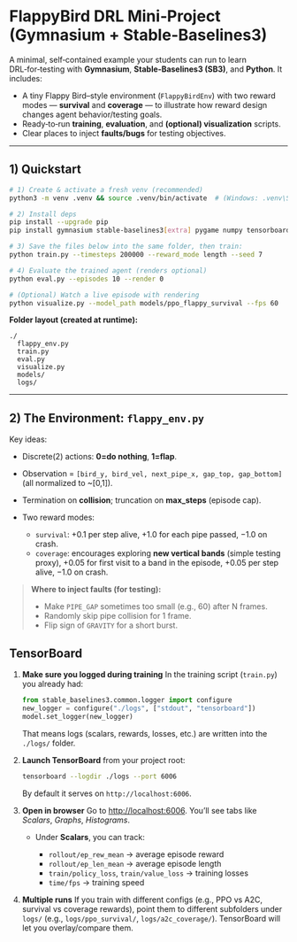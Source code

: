 # FlappyBird DRL Mini‑Project (Gymnasium + Stable‑Baselines3)

A minimal, self‑contained example your students can run to learn DRL‑for‑testing with **Gymnasium**, **Stable‑Baselines3 (SB3)**, and **Python**. It includes:

* A tiny Flappy Bird–style environment (`FlappyBirdEnv`) with two reward modes — **survival** and **coverage** — to illustrate how reward design changes agent behavior/testing goals.
* Ready‑to‑run **training**, **evaluation**, and **(optional) visualization** scripts.
* Clear places to inject **faults/bugs** for testing objectives.

---

## 1) Quickstart

```bash
# 1) Create & activate a fresh venv (recommended)
python3 -m venv .venv && source .venv/bin/activate  # (Windows: .venv\Scripts\activate) activate.bat

# 2) Install deps
pip install --upgrade pip
pip install gymnasium stable-baselines3[extra] pygame numpy tensorboard

# 3) Save the files below into the same folder, then train:
python train.py --timesteps 200000 --reward_mode length --seed 7

# 4) Evaluate the trained agent (renders optional)
python eval.py --episodes 10 --render 0

# (Optional) Watch a live episode with rendering
python visualize.py --model_path models/ppo_flappy_survival --fps 60
```

**Folder layout (created at runtime):**

```
./
  flappy_env.py
  train.py
  eval.py
  visualize.py
  models/
  logs/
```

---

## 2) The Environment: `flappy_env.py`

Key ideas:

* Discrete(2) actions: **0=do nothing**, **1=flap**.
* Observation = `[bird_y, bird_vel, next_pipe_x, gap_top, gap_bottom]` (all normalized to \~\[0,1]).
* Termination on **collision**; truncation on **max\_steps** (episode cap).
* Two reward modes:

  * `survival`: +0.1 per step alive, +1.0 for each pipe passed, −1.0 on crash.
  * `coverage`: encourages exploring **new vertical bands** (simple testing proxy), +0.05 for first visit to a band in the episode, +0.05 per step alive, −1.0 on crash.


> **Where to inject faults (for testing):**
>
> * Make `PIPE_GAP` sometimes too small (e.g., 60) after N frames.
> * Randomly skip pipe collision for 1 frame.
> * Flip sign of `GRAVITY` for a short burst.

## TensorBoard

1. **Make sure you logged during training**
   In the training script (`train.py`) you already had:

   ```python
   from stable_baselines3.common.logger import configure
   new_logger = configure("./logs", ["stdout", "tensorboard"])
   model.set_logger(new_logger)
   ```

   That means logs (scalars, rewards, losses, etc.) are written into the `./logs/` folder.

2. **Launch TensorBoard** from your project root:

   ```bash
   tensorboard --logdir ./logs --port 6006
   ```

   By default it serves on `http://localhost:6006`.

3. **Open in browser**
   Go to [http://localhost:6006](http://localhost:6006). You’ll see tabs like *Scalars*, *Graphs*, *Histograms*.

   * Under **Scalars**, you can track:

     * `rollout/ep_rew_mean` → average episode reward
     * `rollout/ep_len_mean` → average episode length
     * `train/policy_loss`, `train/value_loss` → training losses
     * `time/fps` → training speed

4. **Multiple runs**
   If you train with different configs (e.g., PPO vs A2C, survival vs coverage rewards), point them to different subfolders under `logs/` (e.g., `logs/ppo_survival/`, `logs/a2c_coverage/`). TensorBoard will let you overlay/compare them.

